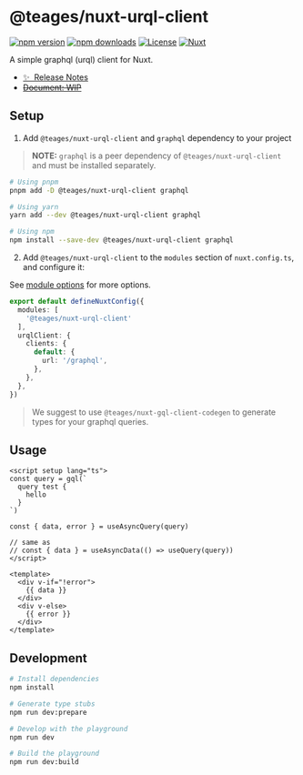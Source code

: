 # @teages/nuxt-urql-client

[![npm version][npm-version-src]][npm-version-href]
[![npm downloads][npm-downloads-src]][npm-downloads-href]
[![License][license-src]][license-href]
[![Nuxt][nuxt-src]][nuxt-href]

A simple graphql (urql) client for Nuxt.

- [✨ &nbsp;Release Notes](/CHANGELOG.md)
- ~~[Document: WIP](#)~~
## Setup

1. Add `@teages/nuxt-urql-client` and `graphql` dependency to your project

> **NOTE:** `graphql` is a peer dependency of `@teages/nuxt-urql-client` and must be installed separately.

```bash
# Using pnpm
pnpm add -D @teages/nuxt-urql-client graphql

# Using yarn
yarn add --dev @teages/nuxt-urql-client graphql

# Using npm
npm install --save-dev @teages/nuxt-urql-client graphql
```

2. Add `@teages/nuxt-urql-client` to the `modules` section of `nuxt.config.ts`, and configure it:

See [module options](/src/options.d.ts) for more options.

```ts
export default defineNuxtConfig({
  modules: [
    '@teages/nuxt-urql-client'
  ],
  urqlClient: {
    clients: {
      default: {
        url: '/graphql',
      },
    },
  },
})
```

> We suggest to use `@teages/nuxt-gql-client-codegen` to generate types for your graphql queries.

## Usage

```vue
<script setup lang="ts">
const query = gql(`
  query test {
    hello
  }
`)

const { data, error } = useAsyncQuery(query)

// same as
// const { data } = useAsyncData(() => useQuery(query))
</script>

<template>
  <div v-if="!error">
    {{ data }}
  </div>
  <div v-else>
    {{ error }}
  </div>
</template>
```

## Development

```bash
# Install dependencies
npm install

# Generate type stubs
npm run dev:prepare

# Develop with the playground
npm run dev

# Build the playground
npm run dev:build
```

<!-- Badges -->
[npm-version-src]: https://img.shields.io/npm/v/@teages/nuxt-urql-client/latest.svg?style=flat&colorA=18181B&colorB=28CF8D
[npm-version-href]: https://npmjs.com/package/@teages/nuxt-urql-client

[npm-downloads-src]: https://img.shields.io/npm/dm/@teages/nuxt-urql-client.svg?style=flat&colorA=18181B&colorB=28CF8D
[npm-downloads-href]: https://npmjs.com/package/@teages/nuxt-urql-client

[license-src]: https://img.shields.io/npm/l/@teages/nuxt-urql-client.svg?style=flat&colorA=18181B&colorB=28CF8D
[license-href]: https://npmjs.com/package/@teages/nuxt-urql-client

[nuxt-src]: https://img.shields.io/badge/Nuxt-18181B?logo=nuxt.js
[nuxt-href]: https://nuxt.com
